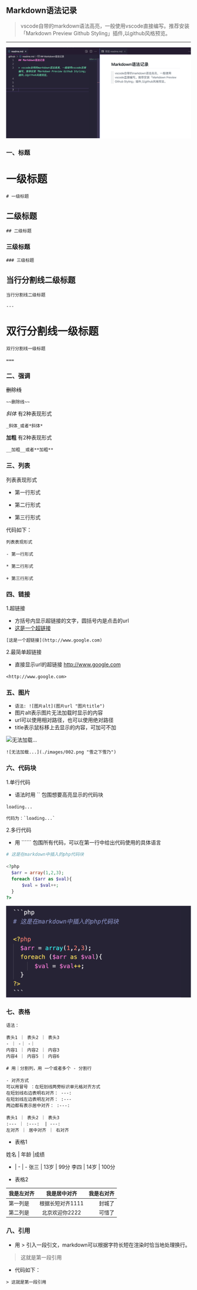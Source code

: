 ## Markdown语法记录

>vscode自带的markdown语法高亮，一般使用vscode直接编写。推荐安装「Markdown Preview Github Styling」插件,以github风格预览。
-----------------------------------
![](./images/001.png)

### 一、标题

# 一级标题
`# 一级标题`

## 二级标题
`## 二级标题`

### 三级标题
`### 三级标题`

当行分割线二级标题
---
`当行分割线二级标题`

`---`

双行分割线一级标题
===
`双行分割线一级标题`

`===`

### 二、强调

~~删除线~~

`~~删除线~~`

_斜体_ 有2种表现形式

```_斜体_或者*斜体*```

__加粗__ 有2种表现形式

```__加粗__或者**加粗**```

### 三、列表

列表表现形式  
   - 第一行形式
   * 第二行形式
   + 第三行形式

代码如下：

   ```
   列表表现形式
   
   - 第一行形式
   
   * 第二行形式
   
   + 第三行形式
   ```

### 四、链接

1.超链接

- 方括号内显示超链接的文字，圆括号内是点击的url
- [这是一个超链接](http://www.google.com)

`[这是一个超链接](http://www.google.com)`

2.最简单超链接
- 直接显示url的超链接 <http://www.google.com>

`<http://www.google.com>`

### 五、图片

- `语法: ![图片alt](图片url "图片title")`
- 图片alt表示图片无法加载时显示的内容
- url可以使用相对路径，也可以使用绝对路径
- title表示鼠标移上去显示的内容，可加可不加

![无法加载...](./images/002.png "雪之下雪乃")

`![无法加载...](./images/002.png "雪之下雪乃")`

### 六、代码块
 
1.单行代码

- 语法时用 `` 包围想要高亮显示的代码块

`loading...`

``` 代码为：`loading...` ``` 


2.多行代码

- 用 `````` 包围所有代码，可以在第一行中给出代码使用的具体语言

```php
# 这是在markdown中插入的php代码块

<?php
  $arr = array(1,2,3);
  foreach ($arr as $val){
      $val = $val++;
  }
?>
```
![无法加载](./images/003.jpg)

### 七、表格

```
语法：

表头1 ｜ 表头2 ｜ 表头3
- ｜ -｜ -｜
内容1 ｜ 内容2 ｜ 内容3
内容4 ｜ 内容5 ｜ 内容6

# 用｜分割列，用 一个或者多个 - 分割行

- 对齐方式
可以用冒号 ：在短划线两旁标识单元格对齐方式
在短划线右边表明右对齐： ---:
在短划线左边表明左对齐： :---
两边都有表示居中对齐： :---:

表头1 ｜ 表头2 ｜ 表头3
:--- ｜ :---:  | ---:
左对齐 ｜ 居中对齐 ｜ 右对齐 

```

- 表格1

姓名 | 年龄 |成绩
- | - | -
张三 | 13岁 | 99分
李四 | 14岁 | 100分

- 表格2

我是左对齐 | 我是居中对齐 | 我是右对齐
:--- | :---: | ---:
第一列是 | 根据长短对齐1111 | 封城了
第二列是 | 北京欢迎你2222 | 可惜了

### 八、引用

- 用 > 引入一段引文，markdown可以根据字符长短在渲染时恰当地处理换行。

> 这就是第一段引用

- 代码如下：

` > 这就是第一段引用 `




